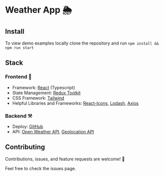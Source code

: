 # Weather App 🌦️
## Install

To view demo examples locally clone the repository and run `npm install && npm run start`

## Stack

### Frontend 🎨

- Framework: [React](https://reactjs.org/) (Typescript)
- State Management: [Redux Toolkit](https://redux-toolkit.js.org/)
- CSS Framework: [Tailwind](https://tailwindcss.com/)
- Helpful Libraries and Frameworks: [React-Icons](https://react-icons.github.io/react-icons/), [Lodash](https://lodash.com/), [Axios](https://axios-http.com/docs/intro)

### Backend ⚒️

- Deploy: [GitHub](https://github.com/)
- API: [Open Weather API](https://openweathermap.org/), [Geolocation API](https://developer.mozilla.org/en-US/docs/Web/API/Geolocation_API)

## Contributing

Contributions, issues, and feature requests are welcome! 🤝

Feel free to check the issues page.

